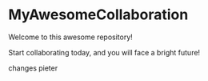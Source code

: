 # MyAwesomeCollaboration

Welcome to this awesome repository!

Start collaborating today, and you will face a bright future!

changes pieter
